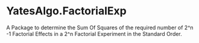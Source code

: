 # YatesAlgo.FactorialExp
A Package to determine the Sum Of Squares of the required number of 2^n -1 Factorial Effects in a 2^n Factorial Experiment in the Standard Order.
